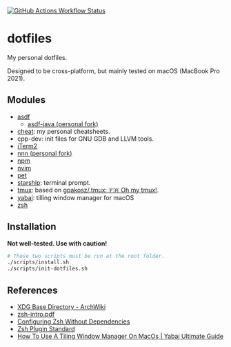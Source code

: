 [![GitHub Actions Workflow Status](https://img.shields.io/github/actions/workflow/status/rennsax/dotfiles/test-install.yml?label=Test)](https://github.com/rennsax/dotfiles/actions/workflows/test-install.yml)

# dotfiles

My personal dotfiles.

Designed to be cross-platform, but mainly tested on macOS (MacBook Pro 2021).

## Modules

- [asdf](https://github.com/asdf-vm/asdf)
  - [asdf-java (personal fork)](https://github.com/rennsax/asdf-java)
- [cheat](https://github.com/cheat/cheat): my personal cheatsheets.
- cpp-dev: init files for GNU GDB and LLVM tools.
- [iTerm2](https://iterm2.com/)
- [nnn (personal fork)](https://github.com/rennsax/nnn)
- [npm](https://www.npmjs.com/)
- [nvim](https://github.com/neovim/neovim)
- [pet](https://github.com/knqyf263/pet)
- [starship](https://starship.rs/): terminal prompt.
- [tmux](https://github.com/tmux/tmux): based on [gpakosz/.tmux: 🇫🇷 Oh my tmux!](https://github.com/gpakosz/.tmux).
- [yabai](https://github.com/koekeishiya/yabai): tilling window manager for macOS
- [zsh](https://github.com/zsh-users/zsh)

## Installation

**Not well-tested. Use with caution!**

```sh
# These two scripts must be run at the root folder.
./scripts/install.sh
./scripts/init-dotfiles.sh
```

## References

- [XDG Base Directory - ArchWiki](https://wiki.archlinux.org/title/XDG_Base_Directory)
- [zsh-intro.pdf](https://www.ecb.torontomu.ca/guides/zsh-intro.pdf)
- [Configuring Zsh Without Dependencies](https://thevaluable.dev/zsh-install-configure-mouseless/)
- [Zsh Plugin Standard](https://zdharma-continuum.github.io/Zsh-100-Commits-Club/Zsh-Plugin-Standard.html)
- [How To Use A Tiling Window Manager On MacOs | Yabai Ultimate Guide](https://www.youtube.com/watch?v=k94qImbFKWE)